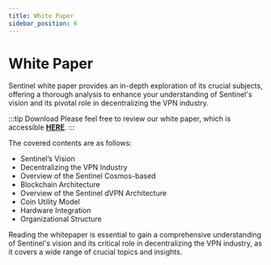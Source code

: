 ```yaml
---
title: White Paper
sidebar_position: 6
---
```


# White Paper

Sentinel white paper provides an in-depth exploration of its crucial subjects, offering a thorough analysis to enhance your understanding of Sentinel's vision and its pivotal role in decentralizing the VPN industry.

:::tip Download
Please feel free to review our white paper, which is accessible **[HERE](whitepaper.pdf)**.
:::

The covered contents are as follows:

- Sentinel’s Vision
- Decentralizing the VPN Industry
- Overview of the Sentinel Cosmos-based
- Blockchain Architecture
- Overview of the Sentinel dVPN Architecture
- Coin Utility Model
- Hardware Integration
- Organizational Structure

Reading the whitepaper is essential to gain a comprehensive understanding of Sentinel's vision and its critical role in decentralizing the VPN industry, as it covers a wide range of crucial topics and insights.